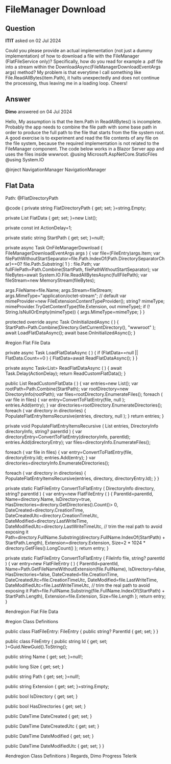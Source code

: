 # FileManager Download

## Question

**ITIT** asked on 02 Jul 2024

Could you please provide an actual implementation (not just a dummy implementation) of how to download a file with the FileManager (FlatFileService only)? Specifically, how do you read for example a .pdf file into a stream within the DownloadAsync(FileManagerDownloadEventArgs args) method? My problem is that everytime I call something like File.ReadAllBytes(item.Path), it halts unexpectedly and does not continue the processing, thus leaving me in a loading loop. Cheers!

## Answer

**Dimo** answered on 04 Jul 2024

Hello, My assumption is that the item.Path in ReadAllBytes() is incomplete. Probably the app needs to combine the file path with some base path in order to produce the full path to the file that starts from the file system root. A good exercise is to experiment and read the file contents of any file on the file system, because the required implementation is not related to the FileManager component. The code below works in a Blazor Server app and uses the files inside wwwroot. @using Microsoft.AspNetCore.StaticFiles
@using System.IO

@inject NavigationManager NavigationManager

<h2>Flat Data</h2> <p> Path: @FlatDirectoryPath </p> <TelerikFileManager Data="@FlatData" @bind-Path="@FlatDirectoryPath" NameField="@(nameof(FileEntry.Name))" SizeField="@(nameof(FileEntry.Size))" PathField="@(nameof(FileEntry.Path))" ExtensionField="@(nameof(FileEntry.Extension))" IsDirectoryField="@(nameof(FileEntry.IsDirectory))" HasDirectoriesField="@(nameof(FileEntry.HasDirectories))" DateCreatedField="@(nameof(FileEntry.DateCreated))" DateCreatedUtcField="@(nameof(FileEntry.DateCreatedUtc))" DateModifiedField="@(nameof(FileEntry.DateModified))" DateModifiedUtcField="@(nameof(FileEntry.DateModifiedUtc))" ParentIdField="@(nameof(FlatFileEntry.ParentId))" OnDownload="@OnFileManagerDownload" Height="350px"> </TelerikFileManager> @code {
private string FlatDirectoryPath { get; set; }=string.Empty;

private List<FlatFileEntry> FlatData { get; set; }=new List<FlatFileEntry>();

private const int ActionDelay=1;

private static string StartPath { get; set; }=null!;

private async Task OnFileManagerDownload ( FileManagerDownloadEventArgs args ) { var file=(FileEntry)args.Item; var filePathWithoutStartSeparator=file.Path.IndexOf(Path.DirectorySeparatorChar)==0? file.Path.Substring( 1 ) : file.Path; var fullFilePath=Path.Combine(StartPath, filePathWithoutStartSeparator); var fileBytes=await System.IO.File.ReadAllBytesAsync(fullFilePath); var fileStream=new MemoryStream(fileBytes);

args.FileName=file.Name;
args.Stream=fileStream;
args.MimeType="application/octet-stream"; // default var mimeProvider=new FileExtensionContentTypeProvider();
string? mimeType;
mimeProvider.TryGetContentType(file.Extension, out mimeType); if (! String.IsNullOrEmpty(mimeType))
{
args.MimeType=mimeType;
}
}

protected override async Task OnInitializedAsync ( ) { StartPath=Path.Combine(Directory.GetCurrentDirectory(), "wwwroot" ); await LoadFlatDataAsync(); await base.OnInitializedAsync();
}

#region Flat File Data

private async Task LoadFlatDataAsync ( ) { if (FlatData==null || FlatData.Count==0 )
{
FlatData=await ReadFlatDataAsync();
}
}

private async Task<List<FlatFileEntry>> ReadFlatDataAsync ( ) { await Task.Delay(ActionDelay); return ReadCustomFlatData();
}

public List<FlatFileEntry> ReadCustomFlatData ( ) { var entries=new List<FlatFileEntry>(); var rootPath=Path.Combine(StartPath); var rootDirectory=new DirectoryInfo(rootPath); var files=rootDirectory.EnumerateFiles();
foreach ( var file in files)
{ var entry=ConvertToFlatEntry(file, null );
entries.Add(entry);
} var directories=rootDirectory.EnumerateDirectories();
foreach ( var directory in directories)
{
PopulateFlatEntryItemsRecursive(entries, directory, null );
} return entries;
}

private void PopulateFlatEntryItemsRecursive ( List<FlatFileEntry> entries, DirectoryInfo directoryInfo, string? parentId ) { var directoryEntry=ConvertToFlatEntry(directoryInfo, parentId);
entries.Add(directoryEntry); var files=directoryInfo.EnumerateFiles();

foreach ( var file in files)
{ var entry=ConvertToFlatEntry(file, directoryEntry.Id);
entries.Add(entry);
} var directories=directoryInfo.EnumerateDirectories();

foreach ( var directory in directories)
{
PopulateFlatEntryItemsRecursive(entries, directory, directoryEntry.Id);
}
}

private static FlatFileEntry ConvertToFlatEntry ( DirectoryInfo directory, string? parentId ) { var entry=new FlatFileEntry ( ) {
ParentId=parentId,
Name=directory.Name,
IsDirectory=true,
HasDirectories=directory.GetDirectories().Count()> 0,
DateCreated=directory.CreationTime,
DateCreatedUtc=directory.CreationTimeUtc,
DateModified=directory.LastWriteTime,
DateModifiedUtc=directory.LastWriteTimeUtc, // trim the real path to avoid exposing it Path=directory.FullName.Substring(directory.FullName.IndexOf(StartPath) + StartPath.Length),
Extension=directory.Extension,
Size=2 * 1024 * directory.GetFiles().LongCount()
}; return entry;
}

private static FlatFileEntry ConvertToFlatEntry ( FileInfo file, string? parentId ) { var entry=new FlatFileEntry ( ) {
ParentId=parentId,
Name=Path.GetFileNameWithoutExtension(file.FullName),
IsDirectory=false,
HasDirectories=false,
DateCreated=file.CreationTime,
DateCreatedUtc=file.CreationTimeUtc,
DateModified=file.LastWriteTime,
DateModifiedUtc=file.LastWriteTimeUtc, // trim the real path to avoid exposing it Path=file.FullName.Substring(file.FullName.IndexOf(StartPath) + StartPath.Length),
Extension=file.Extension,
Size=file.Length
}; return entry;
}

#endregion Flat File Data

#region Class Definitions

public class FlatFileEntry: FileEntry {
public string? ParentId { get; set; }
}

public class FileEntry {
public string Id { get; set; }=Guid.NewGuid().ToString();

public string Name { get; set; }=null!;

public long Size { get; set; }

public string Path { get; set; }=null!;

public string Extension { get; set; }=string.Empty;

public bool IsDirectory { get; set; }

public bool HasDirectories { get; set; }

public DateTime DateCreated { get; set; }

public DateTime DateCreatedUtc { get; set; }

public DateTime DateModified { get; set; }

public DateTime DateModifiedUtc { get; set; }
}

#endregion Class Definitions
} Regards, Dimo Progress Telerik
